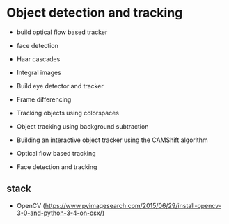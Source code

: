 # Object detection and tracking 
- build optical flow based tracker 
- face detection 
- Haar cascades 
- Integral images
- Build eye detector and tracker 
- Frame differencing

- Tracking objects using colorspaces
- Object tracking using background subtraction
- Building an interactive object tracker using the CAMShift algorithm
- Optical flow based tracking
- Face detection and tracking






## stack 
- OpenCV (https://www.pyimagesearch.com/2015/06/29/install-opencv-3-0-and-python-3-4-on-osx/)


